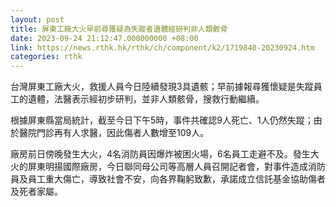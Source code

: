 ```yaml
---
layout: post
title: 屏東工廠大火早前尋獲疑為失蹤者遺體經研判非人類骸骨
date: 2023-09-24 21:12:47.000000000 +08:00
link: https://news.rthk.hk/rthk/ch/component/k2/1719840-20230924.htm
categories: rthk
---
```


台灣屏東工廠大火，救援人員今日陸續發現3具遺骸；早前據報尋獲懷疑是失蹤員工的遺體，法醫表示經初步研判，並非人類骸骨，搜救行動繼續。

根據屏東縣當局統計，截至今日下午5時，事件共確認9人死亡、1人仍然失蹤；由於醫院門診再有人求醫，因此傷者人數增至109人。

廠房前日傍晚發生大火，4名消防員因爆炸被困火場，6名員工走避不及。發生大火的屏東明揚國際廠房，今日聯同母公司等高層人員召開記者會，對事件造成消防員及員工重大傷亡，導致社會不安，向各界鞠躬致歉，承諾成立信託基金協助傷者及死者家屬。
